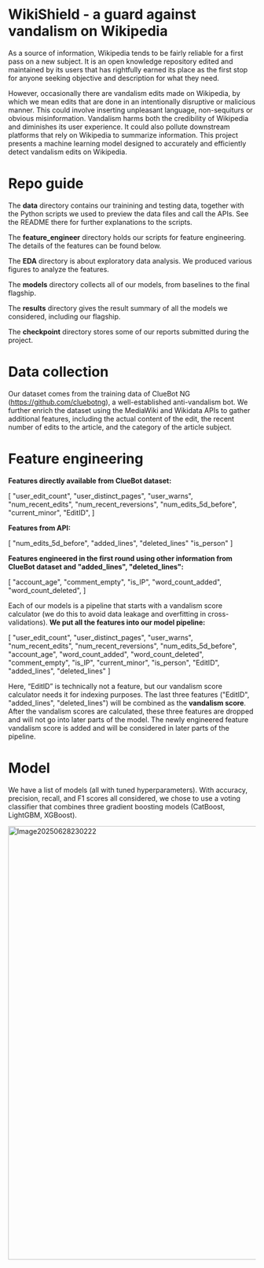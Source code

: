 # WikiShield - a guard against vandalism on Wikipedia

As a source of information, Wikipedia tends to be fairly reliable for a first pass on a new subject. It is an open knowledge repository edited and maintained by its users that has rightfully earned its place as the first stop for anyone seeking objective and description for what they need.  

However, occasionally there are vandalism edits made on Wikipedia, by which we mean edits that are done in an intentionally disruptive or malicious manner. This could involve inserting unpleasant language, non-sequiturs or obvious misinformation. Vandalism harms both the credibility of Wikipedia and diminishes its user experience. It could also pollute downstream platforms that rely on Wikipedia to summarize information. This project presents a machine learning model designed to accurately and efficiently detect vandalism edits on Wikipedia.

# Repo guide

The **data** directory contains our trainining and testing data, together with the Python scripts we used to preview the data files and call the APIs. See the README there for further explanations to the scripts.

The **feature_engineer** directory holds our scripts for feature engineering. The details of the features can be found below. 

The **EDA** directory is about exploratory data analysis. We produced various figures to analyze the features. 

The **models** directory collects all of our models, from baselines to the final flagship.

The **results** directory gives the result summary of all the models we considered, including our flagship.

The **checkpoint** directory stores some of our reports submitted during the project.

# Data collection

Our dataset comes from the training data of ClueBot NG (https://github.com/cluebotng), a well-established anti-vandalism bot. We further enrich the dataset using the MediaWiki and Wikidata APIs to gather additional features, including the actual content of the edit, the recent number of edits to the article, and the category of the article subject.

# Feature engineering

**Features directly available from ClueBot dataset:** 

[
    "user_edit_count",
    "user_distinct_pages",
    "user_warns",
    "num_recent_edits",
    "num_recent_reversions",
    "num_edits_5d_before",
    "current_minor",
    "EditID",
]

**Features from API:**

[
    "num_edits_5d_before",
    "added_lines",
    "deleted_lines"
    "is_person"
]

**Features engineered in the first round using other information from ClueBot dataset and "added_lines", "deleted_lines":**

[
    "account_age",
    "comment_empty",
    "is_IP",
    "word_count_added",
    "word_count_deleted",
]

Each of our models is a pipeline that starts with a vandalism score calculator (we do this to avoid data leakage and overfitting in cross-validations). **We put all the features into our model pipeline:** 

[
    "user_edit_count",
    "user_distinct_pages",
    "user_warns",
    "num_recent_edits",
    "num_recent_reversions",
    "num_edits_5d_before",
    "account_age",
    "word_count_added",
    "word_count_deleted",
    "comment_empty",
    "is_IP",
    "current_minor",
    "is_person",
    "EditID",
    "added_lines",
    "deleted_lines"
]

Here, “EditID” is technically not a feature, but our vandalism score calculator needs it for indexing purposes. The last three features ("EditID", "added_lines", "deleted_lines") will be combined as the **vandalism score**. After the vandalism scores are calculated, these three features are dropped and will not go into later parts of the model. The newly engineered feature vandalism score is added and will be considered in later parts of the pipeline.

# Model

We have a list of models (all with tuned hyperparameters). With accuracy, precision, recall, and F1 scores all considered, we chose to use a voting classifier that combines three gradient boosting models (CatBoost, LightGBM, XGBoost).

<img width="882" alt="Image20250628230222" src="https://github.com/user-attachments/assets/70626720-cf02-4379-be8d-15449352bbe1" />


